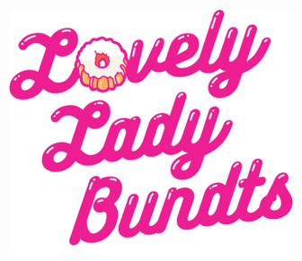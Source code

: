 <a href="https://www.instagram.com/lovelyladybundts/"><img src="https://github.com/parikramatic/lovelyladybundts/blob/main/assets/images/hero.png" /></a>

